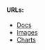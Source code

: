 #### URLs:
- [Docs](https://docs.fluentbit.io/manual)
- [Images](https://hub.docker.com/r/fluent/fluent-bit/tags)
- [Charts](https://github.com/fluent/helm-charts)
